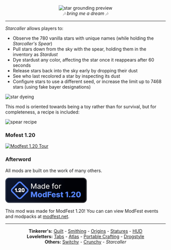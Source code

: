 <!--suppress HtmlDeprecatedTag, XmlDeprecatedElement -->
<center><img alt="star grounding preview" src="https://cdn.modrinth.com/data/z7IRTW7F/images/75fc3e15206a239c1d1f389482eb77ea7e3f7edf.gif"></center>
<center><i>🎶 bring me a dream 🎶</i></center>

<center>
</center>

---

_Starcaller_ allows players to:

- Observe the 780 vanilla stars with unique names (while holding the _Starcaller's Spear_)
- Pull stars down from the sky with the spear, holding them in the inventory as _Stardust_
- Dye stardust any color, affecting the star once it reappears after 60 seconds
- Release stars back into the sky early by dropping their dust
- See who last recolored a star by inspecting its dust
- Configure stars to use a different seed, or increase the limit up to 7468 stars (using fake bayer designations)

![star dyeing](https://cdn.modrinth.com/data/z7IRTW7F/images/6860bcb970b2dd1ba7aa4afb1f72e05e81a21081.gif)

This mod is oriented towards being a toy rather than for survival, but for completeness, a recipe is included:

![spear recipe](https://cdn.modrinth.com/data/z7IRTW7F/images/12587366dbec240bd55357840bf9164f18d08b7d.png)

### Mofest 1.20

[![Modfest 1.20 Tour](https://img.youtube.com/vi/zlWzxAG46uI/0.jpg)](https://www.youtube.com/watch?v=zlWzxAG46uI)

### Afterword

All mods are built on the work of many others.

[<img src="https://raw.githubusercontent.com/ModFest/art/3bf66556e674d670e30f647d6a48c4e1798c21d4/badge/128h/ModFest%201.20%20Badge.png" width="256" alt="ModFest 1.20">](https://modfest.net/1.20)

This mod was made for ModFest 1.20! You can can view ModFest events and modpacks at [modfest.net](https://modfest.net/).

---

<center>
<b>Tinkerer's:</b> <a href="https://modrinth.com/modpack/tinkerers-quilt">Quilt</a> - <a href="https://modrinth.com/mod/tinkerers-smithing">Smithing</a> - <a href="https://modrinth.com/mod/origins-minus">Origins</a> - <a href="https://modrinth.com/mod/tinkerers-statures">Statures</a> - <a href="https://modrinth.com/mod/picohud">HUD</a><br/>
<b>Loveletters:</b> <a href="https://modrinth.com/mod/inventory-tabs">Tabs</a> - <a href="https://modrinth.com/mod/antique-atlas-4">Atlas</a> - <a href="https://modrinth.com/mod/portable-crafting">Portable Crafting</a> - <a href="https://modrinth.com/mod/drogstyle">Drogstyle</a><br/>
<b>Others:</b> <a href="https://modrinth.com/mod/switchy">Switchy</a> - <a href="https://modrinth.com/mod/crunchy-crunchy-advancements">Crunchy</a> - <i>Starcaller</i><br/>
</center>
